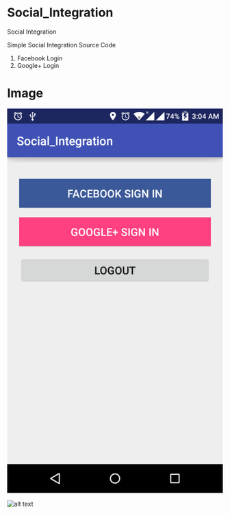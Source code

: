 # Social_Integration
Social Integration


  Simple Social Integration Source Code
  1. Facebook Login
  2. Google+ Login
  
# Image

![alt text](https://github.com/tanujsareen/Social_Integration/blob/master/Screenshot.png)

![alt text](/tanujsareen/Social_Integration/blob/master/Screenshot.png?raw=true%20=250x)